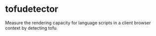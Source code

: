 tofudetector
============

Measure the rendering capacity for language scripts in a client browser context by detecting tofu.
